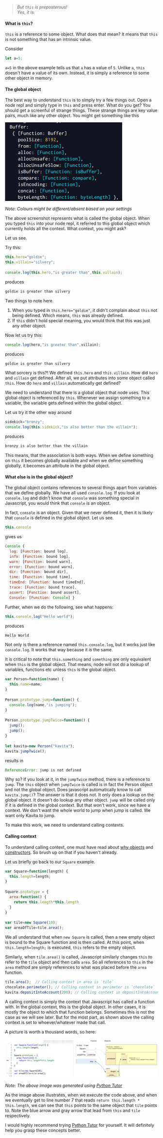 > _But `this` is preposterous!<br/>Yes, it is._

#### What is `this`?

`this` is a reference to some object. What does that mean? It means that `this` is not something that has an intrinsic value.

Consider
```javascript
let a=5;
```

`a=5` in the above example tells us that `a` has a value of `5`. Unlike `a`, `this` doesn't have a value of its own. Instead, it is simply a reference to some other object in memory.

#### The global object

The best way to understand `this` is to simply try a few things out. Open a node repl and simply type in `this` and press enter. What do you get? You should get a screenful of strange things. These strange things are key value pairs, much like any other object. You might get something like this

![global object](assets/images/global_object.png)

_Note: Colours might be different/absent based on your settings_

The above screenshot represents what is called the global object. When you typed `this` into your node repl, it referred to this global object which currently holds all the context. What context, you might ask?

Let us see.

Try this:
```javascript
this.hero="goldie";
this.villain="silvery";

console.log(this.hero,"is greater than",this.villain);
```

produces

```javascript
goldie is greater than silvery
```

Two things to note here.

1. When you typed in `this.hero="goldie"`, it didn't complain about `this` not being defined. Which means, `this` was already defined.
1. If `this` didn't hold special meaning, you would think that this was just any other object.

Now let us try this:
```javascript
console.log(hero,"is greater than",villain);
```

produces

```javascript
goldie is greater than silvery
```

What sorcery is this?! We defined `this.hero` and `this.villain`. How did `hero` and `villain` get defined. After all, we put attributes into some object called `this`. How do `hero` and `villain` automatically get defined?

We need to understand that there is a global object that node uses. This global object is referenced by `this`. Whenever we assign something to a variable, the variable gets defined within the global object.

Let us try it the other way around

```javascript
sidekick="bronzy";
console.log(this.sidekick,"is also better than the villain");
```

produces

```javascript
bronzy is also better than the villain
```

This means, that the association is both ways. When we define something on `this` it becomes globally available and when we define something globally, it becomes an attribute in the global object.

#### What else is in the global object?

The global object contains references to several things apart from variables that we define globally. We have all used `console.log`. If you look at `console.log` and didn't know that `console` was something special in Javascript, you would think that `console` is an object.

In fact, `console` is an object. Given that we never defined it, then it is likely that `console` is defined in the global object. Let us see.

```javascript
this.console
```
gives us

```javascript
Console {
  log: [Function: bound log],
  info: [Function: bound log],
  warn: [Function: bound warn],
  error: [Function: bound warn],
  dir: [Function: bound dir],
  time: [Function: bound time],
  timeEnd: [Function: bound timeEnd],
  trace: [Function: bound trace],
  assert: [Function: bound assert],
  Console: [Function: Console] }
```

Further, when we do the following, see what happens:

```javascript
this.console.log("Hello world");
```

produces

```javascript
Hello World
```

Not only is there a reference named `this.console.log`, but it works just like `console.log`. It works that way because it *is* the same.

It is critical to note that `this.something` and `something` are only equivalent when `this` is the global object. That means, node will not do a lookup of variables, functions etc unless `this` is the global object.

```javascript
var Person=function(name) {
  this.name=name;
}

Person.prototype.jump=function() {
  console.log(name,"is jumping");
}

Person.prototype.jumpTwice=function() {
  jump();
  jump();
}

let kavita=new Person("kavita");
kavita.jumpTwice();
```

results in

```javascript
ReferenceError: jump is not defined
```

Why so? If you look at it, in the `jumpTwice` method, there is a reference to `jump`. The `this` object when `jumpTwice` is called is in fact the Person object and not the global object. Does javascript automatically know to call `kavita.jump()`? The answer is that it does not. It only does a lookup on the global object. It doesn't do lookup any other object. `jump` will be called only if it is defined in the global context. But that won't work, since we have a context. We don't want the whole world to jump when jump is called. We want only Kavita to jump.

To make this work, we need to understand calling contexts.


#### Calling context

To understand calling context, one must have read about [why objects](why_objects) and [constructors](constructors). So brush up on that if you haven't already.

Let us briefly go back to our `Square` example.

```javascript
var Square=function(length) {
  this.length=length;
}

Square.prototype = {
  area:function() {
    return this.length*this.length
  }
}

var tile=new Square(10);
var areaOfTile=tile.area();
```

We all understand that when `new Square` is called, then a new empty object is bound to the Square function and is then called. At this point, when `this.length=length;` is executed, `this` refers to the empty object.

Similarly, when `tile.area()` is called, Javascript similarly changes `this` to refer to the `tile` object and then calls `area`. So all references to `this` in the `area` method are simply references to what was placed before the `area` function.

```javascript
tile.area();  // Calling context in area is `tile`
chocolate.perimeter(); // Calling context in perimeter is `chocolate`
kavita.depositIntoAccount(200); // Calling context in depositIntoAccount is `kavita`
```

A calling context is simply the context that Javascript has called a function with. In the global context, this is the global object. In other cases, it is mostly the object to which that function belongs. Sometimes this is not the case as we will see later. But for the most part, as shown above the calling context is set to whoever/whatever made that call.

A picture is worth a thousand words, so here:

![Calling Context](assets/images/calling_context.png)

_Note: The above image was generated using [Python Tutor](http://www.pythontutor.com/live.html#mode=edit)_

As the image above illustrates, when we execute the code above, and when we eventually get to line number 7 that reads `return this.length * this.length`, we can see that `this` points to the same object that `tile` points to. Note the blue arrow and gray arrow that lead from `this` and `tile` respectively.

I would highly recommend trying [Python Tutor](http://www.pythontutor.com/live.html#mode=edit) for yourself. It will definitely help you grasp these concepts better.
